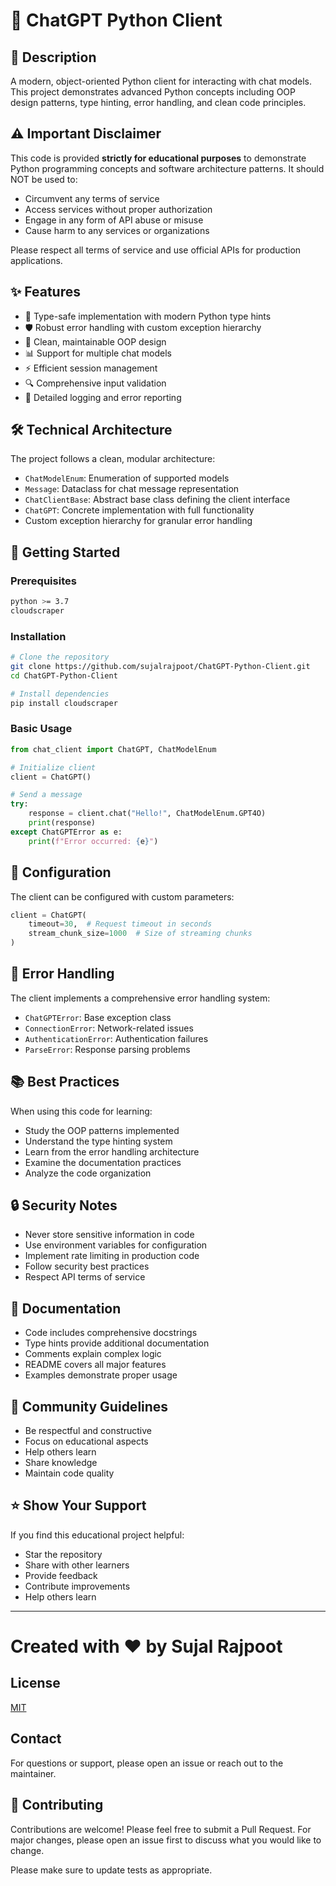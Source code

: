 # 🤖 ChatGPT Python Client

## 📝 Description
A modern, object-oriented Python client for interacting with chat models. This project demonstrates advanced Python concepts including OOP design patterns, type hinting, error handling, and clean code principles.

## ⚠️ Important Disclaimer
This code is provided **strictly for educational purposes** to demonstrate Python programming concepts and software architecture patterns. It should NOT be used to:
- Circumvent any terms of service
- Access services without proper authorization
- Engage in any form of API abuse or misuse
- Cause harm to any services or organizations

Please respect all terms of service and use official APIs for production applications.

## ✨ Features
- 🎯 Type-safe implementation with modern Python type hints
- 🛡️ Robust error handling with custom exception hierarchy
- 🔄 Clean, maintainable OOP design
- 📊 Support for multiple chat models
- ⚡ Efficient session management
- 🔍 Comprehensive input validation
- 📝 Detailed logging and error reporting

## 🛠️ Technical Architecture
The project follows a clean, modular architecture:
- `ChatModelEnum`: Enumeration of supported models
- `Message`: Dataclass for chat message representation
- `ChatClientBase`: Abstract base class defining the client interface
- `ChatGPT`: Concrete implementation with full functionality
- Custom exception hierarchy for granular error handling

## 🚀 Getting Started

### Prerequisites
```bash
python >= 3.7
cloudscraper
```

### Installation
```bash
# Clone the repository
git clone https://github.com/sujalrajpoot/ChatGPT-Python-Client.git
cd ChatGPT-Python-Client

# Install dependencies
pip install cloudscraper
```

### Basic Usage
```python
from chat_client import ChatGPT, ChatModelEnum

# Initialize client
client = ChatGPT()

# Send a message
try:
    response = client.chat("Hello!", ChatModelEnum.GPT4O)
    print(response)
except ChatGPTError as e:
    print(f"Error occurred: {e}")
```

## 🔧 Configuration
The client can be configured with custom parameters:
```python
client = ChatGPT(
    timeout=30,  # Request timeout in seconds
    stream_chunk_size=1000  # Size of streaming chunks
)
```

## 🎯 Error Handling
The client implements a comprehensive error handling system:
- `ChatGPTError`: Base exception class
- `ConnectionError`: Network-related issues
- `AuthenticationError`: Authentication failures
- `ParseError`: Response parsing problems

## 📚 Best Practices
When using this code for learning:
- Study the OOP patterns implemented
- Understand the type hinting system
- Learn from the error handling architecture
- Examine the documentation practices
- Analyze the code organization

## 🔒 Security Notes
- Never store sensitive information in code
- Use environment variables for configuration
- Implement rate limiting in production code
- Follow security best practices
- Respect API terms of service

## 📖 Documentation
- Code includes comprehensive docstrings
- Type hints provide additional documentation
- Comments explain complex logic
- README covers all major features
- Examples demonstrate proper usage

## 👥 Community Guidelines
- Be respectful and constructive
- Focus on educational aspects
- Help others learn
- Share knowledge
- Maintain code quality

## ⭐ Show Your Support
If you find this educational project helpful:
- Star the repository
- Share with other learners
- Provide feedback
- Contribute improvements
- Help others learn

---

# Created with ❤️ by **Sujal Rajpoot**

## License

[MIT](https://choosealicense.com/licenses/mit/)

## Contact
For questions or support, please open an issue or reach out to the maintainer.

## 🤝 Contributing

Contributions are welcome! Please feel free to submit a Pull Request. For major changes, please open an issue first to discuss what you would like to change.

Please make sure to update tests as appropriate.
